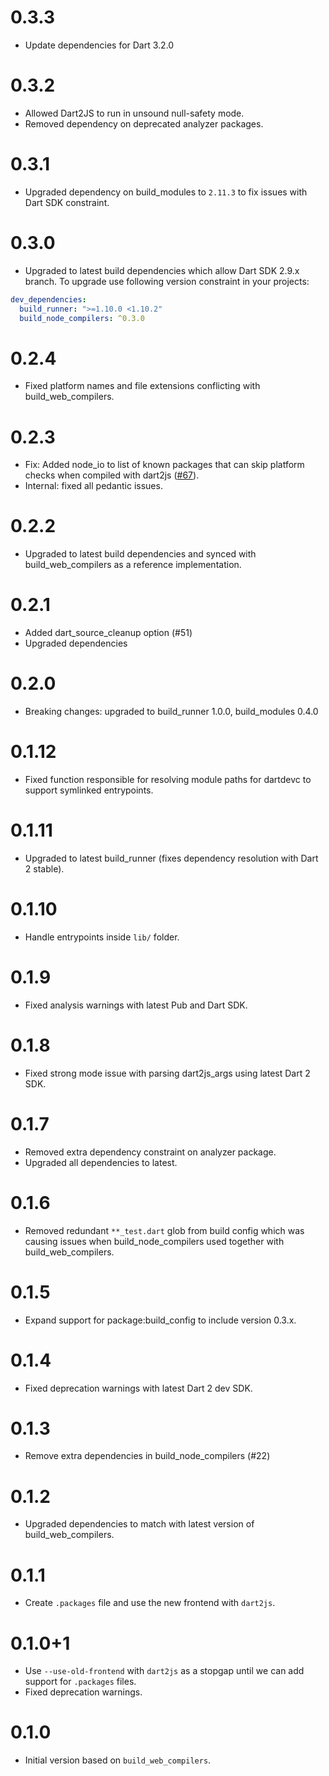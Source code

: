 # 0.3.3

- Update dependencies for Dart 3.2.0

# 0.3.2

- Allowed Dart2JS to run in unsound null-safety mode.
- Removed dependency on deprecated analyzer packages.

# 0.3.1

- Upgraded dependency on build_modules to `2.11.3` to fix issues with Dart SDK constraint.

# 0.3.0

- Upgraded to latest build dependencies which allow Dart SDK 2.9.x branch. To upgrade use following
  version constraint in your projects:

```yaml
dev_dependencies:
  build_runner: ">=1.10.0 <1.10.2"
  build_node_compilers: ^0.3.0
```

# 0.2.4

- Fixed platform names and file extensions conflicting with build_web_compilers.

# 0.2.3

- Fix: Added node_io to list of known packages that can skip platform checks when compiled with
  dart2js ([#67](https://github.com/pulyaevskiy/node-interop/issues/67)).
- Internal: fixed all pedantic issues.

# 0.2.2

- Upgraded to latest build dependencies and synced with build_web_compilers as a reference implementation.

# 0.2.1

- Added dart_source_cleanup option (#51)
- Upgraded dependencies

# 0.2.0

- Breaking changes: upgraded to build_runner 1.0.0, build_modules 0.4.0

# 0.1.12

- Fixed function responsible for resolving module paths for dartdevc to support symlinked
  entrypoints.

# 0.1.11

- Upgraded to latest build_runner (fixes dependency resolution with Dart 2 stable).

# 0.1.10

- Handle entrypoints inside `lib/` folder.

# 0.1.9

- Fixed analysis warnings with latest Pub and Dart SDK.

# 0.1.8

- Fixed strong mode issue with parsing dart2js_args using latest Dart 2 SDK.

# 0.1.7

- Removed extra dependency constraint on analyzer package.
- Upgraded all dependencies to latest.

# 0.1.6

- Removed redundant `**_test.dart` glob from build config which was causing
  issues when build_node_compilers used together with build_web_compilers.

# 0.1.5

- Expand support for package:build_config to include version 0.3.x.

# 0.1.4

- Fixed deprecation warnings with latest Dart 2 dev SDK.

# 0.1.3

- Remove extra dependencies in build_node_compilers (#22)

# 0.1.2

- Upgraded dependencies to match with latest version of build_web_compilers.

# 0.1.1

- Create `.packages` file and use the new frontend with `dart2js`.

# 0.1.0+1

- Use `--use-old-frontend` with `dart2js` as a stopgap until we can add support
  for `.packages` files.
- Fixed deprecation warnings.

# 0.1.0

- Initial version based on `build_web_compilers`.
